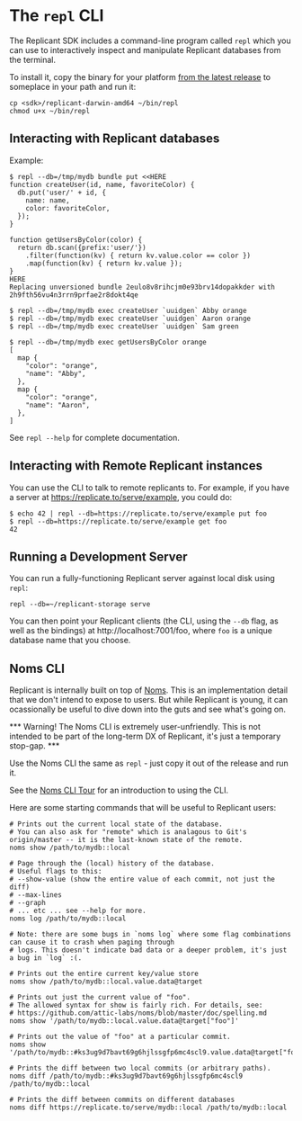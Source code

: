 # The `repl` CLI

The Replicant SDK includes a command-line program called `repl` which you can use to interactively inspect and
manipulate Replicant databases from the terminal.

To install it, copy the binary for your platform [from the latest release](https://github.com/aboodman/replicant/releases/latest) to someplace in your path and run it:

```
cp <sdk>/replicant-darwin-amd64 ~/bin/repl
chmod u+x ~/bin/repl
```

## Interacting with Replicant databases

Example:

```
$ repl --db=/tmp/mydb bundle put <<HERE
function createUser(id, name, favoriteColor) {
  db.put('user/' + id, {
    name: name,
    color: favoriteColor,
  });
}

function getUsersByColor(color) {
  return db.scan({prefix:'user/'})
    .filter(function(kv) { return kv.value.color == color })
    .map(function(kv) { return kv.value });
}
HERE
Replacing unversioned bundle 2eulo8v8rihcjm0e93brv14dopakkder with 2h9fth56vu4n3rrn9prfae2r8dokt4qe

$ repl --db=/tmp/mydb exec createUser `uuidgen` Abby orange
$ repl --db=/tmp/mydb exec createUser `uuidgen` Aaron orange
$ repl --db=/tmp/mydb exec createUser `uuidgen` Sam green

$ repl --db=/tmp/mydb exec getUsersByColor orange
[
  map {
    "color": "orange",
    "name": "Abby",
  },
  map {
    "color": "orange",
    "name": "Aaron",
  },
]
```

See `repl --help` for complete documentation.

## Interacting with Remote Replicant instances

You can use the CLI to talk to remote replicants to. For example, if you have a server at https://replicate.to/serve/example, you could do:

```
$ echo 42 | repl --db=https://replicate.to/serve/example put foo
$ repl --db=https://replicate.to/serve/example get foo
42
```

## Running a Development Server

You can run a fully-functioning Replicant server against local disk using `repl`:

```
repl --db=~/replicant-storage serve
```

You can then point your Replicant clients (the CLI, using the `--db` flag, as well as the bindings) at http://localhost:7001/foo, where `foo` is a unique database name that you choose.

## Noms CLI

Replicant is internally built on top of [Noms](https://github.com/attic-labs/noms). This is an implementation detail that we don't intend to expose to users. But while Replicant is young, it can ocassionally be useful to dive down into the guts and see what's going on.

*** Warning! The Noms CLI is extremely user-unfriendly. This is not intended to be part of the long-term DX of Replicant, it's just a temporary stop-gap. ***

Use the Noms CLI the same as `repl` - just copy it out of the release and run it.

See the [Noms CLI Tour](https://github.com/attic-labs/noms/blob/master/doc/cli-tour.md) for an introduction to using the CLI.

Here are some starting commands that will be useful to Replicant users:

```
# Prints out the current local state of the database.
# You can also ask for "remote" which is analagous to Git's origin/master -- it is the last-known state of the remote.
noms show /path/to/mydb::local

# Page through the (local) history of the database.
# Useful flags to this:
# --show-value (show the entire value of each commit, not just the diff)
# --max-lines
# --graph
# ... etc ... see --help for more.
noms log /path/to/mydb::local

# Note: there are some bugs in `noms log` where some flag combinations can cause it to crash when paging through
# logs. This doesn't indicate bad data or a deeper problem, it's just a bug in `log` :(.

# Prints out the entire current key/value store
noms show /path/to/mydb::local.value.data@target

# Prints out just the current value of "foo".
# The allowed syntax for show is fairly rich. For details, see:
# https://github.com/attic-labs/noms/blob/master/doc/spelling.md
noms show '/path/to/mydb::local.value.data@target["foo"]'

# Prints out the value of "foo" at a particular commit.
noms show '/path/to/mydb::#ks3ug9d7bavt69g6hjlssgfp6mc4scl9.value.data@target["foo"]'

# Prints the diff between two local commits (or arbitrary paths).
noms diff /path/to/mydb::#ks3ug9d7bavt69g6hjlssgfp6mc4scl9 /path/to/mydb::local

# Prints the diff between commits on different databases
noms diff https://replicate.to/serve/mydb::local /path/to/mydb::local
```
